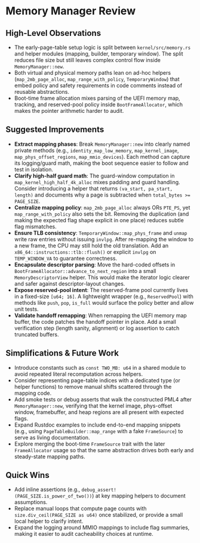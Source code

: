 # Memory Manager Review

## High-Level Observations
- The early-page-table setup logic is split between `kernel/src/memory.rs` and helper modules (mapping, builder, temporary window). The split reduces file size but still leaves complex control flow inside `MemoryManager::new`.
- Both virtual and physical memory paths lean on ad-hoc helpers (`map_2mb_page_alloc`, `map_range_with_policy`, `TemporaryWindow`) that embed policy and safety requirements in code comments instead of reusable abstractions.
- Boot-time frame allocation mixes parsing of the UEFI memory map, tracking, and reserved-pool policy inside `BootFrameAllocator`, which makes the pointer arithmetic harder to audit.

## Suggested Improvements
- **Extract mapping phases**: Break `MemoryManager::new` into clearly named private methods (e.g., `identity_map_low_memory`, `map_kernel_image`, `map_phys_offset_regions`, `map_mmio_devices`). Each method can capture its logging/guard math, making the boot sequence easier to follow and test in isolation.
- **Clarify high-half guard math**: The guard-window computation in `map_kernel_high_half_4k_alloc` mixes padding and guard handling. Consider introducing a helper that returns `(va_start, pa_start, length)` and documents why a page is subtracted when `total_bytes >= PAGE_SIZE`.
- **Centralize mapping policy**: `map_2mb_page_alloc` always ORs `PTE_PS`, yet `map_range_with_policy` also sets the bit. Removing the duplication (and making the expected flag shape explicit in one place) reduces subtle flag mismatches.
- **Ensure TLB consistency**: `TemporaryWindow::map_phys_frame` and `unmap` write raw entries without issuing `invlpg`. After re-mapping the window to a new frame, the CPU may still hold the old translation. Add an `x86_64::instructions::tlb::flush()` or explicit `invlpg` on `TEMP_WINDOW_VA` to guarantee correctness.
- **Encapsulate descriptor parsing**: Move the hard-coded offsets in `BootFrameAllocator::advance_to_next_region` into a small `MemoryDescriptorView` helper. This would make the iterator logic clearer and safer against descriptor-layout changes.
- **Expose reserved-pool intent**: The reserved-frame pool currently lives in a fixed-size `[u64; 16]`. A lightweight wrapper (e.g., `ReservedPool`) with methods like `push`, `pop`, `is_full` would surface the policy better and allow unit tests.
- **Validate handoff remapping**: When remapping the UEFI memory map buffer, the code patches the handoff pointer in place. Add a small verification step (length sanity, alignment) or log assertion to catch truncated buffers.

## Simplifications & Future Work
- Introduce constants such as `const TWO_MB: u64` in a shared module to avoid repeated literal recomputation across helpers.
- Consider representing page-table indices with a dedicated type (or helper functions) to remove manual shifts scattered through the mapping code.
- Add smoke tests or debug asserts that walk the constructed PML4 after `MemoryManager::new`, verifying that the kernel image, phys-offset window, framebuffer, and heap regions are all present with expected flags.
- Expand Rustdoc examples to include end-to-end mapping snippets (e.g., using `PageTableBuilder::map_range` with a fake `FrameSource`) to serve as living documentation.
- Explore merging the boot-time `FrameSource` trait with the later `FrameAllocator` usage so that the same abstraction drives both early and steady-state mapping paths.

## Quick Wins
- Add inline assertions (e.g., `debug_assert!(PAGE_SIZE.is_power_of_two())`) at key mapping helpers to document assumptions.
- Replace manual loops that compute page counts with `size.div_ceil(PAGE_SIZE as u64)` once stabilized, or provide a small local helper to clarify intent.
- Expand the logging around MMIO mappings to include flag summaries, making it easier to audit cacheability choices at runtime.
